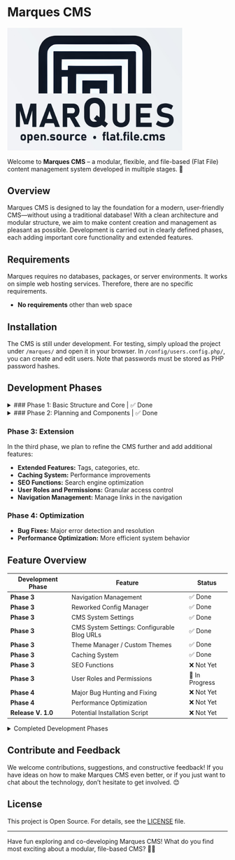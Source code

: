 # Marques CMS

<img src="assets/logo-text-bg.jpg" alt="marques logo" width="400"/>

Welcome to **Marques CMS** – a modular, flexible, and file-based (Flat File) content management system developed in multiple stages. 🎉

## Overview

Marques CMS is designed to lay the foundation for a modern, user-friendly CMS—without using a traditional database! With a clean architecture and modular structure, we aim to make content creation and management as pleasant as possible. Development is carried out in clearly defined phases, each adding important core functionality and extended features.

## Requirements

Marques requires no databases, packages, or server environments. It works on simple web hosting services. Therefore, there are no specific requirements.
- **No requirements** other than web space

## Installation

The CMS is still under development. For testing, simply upload the project under `/marques/` and open it in your browser. In `/config/users.config.php/`, you can create and edit users. Note that passwords must be stored as PHP password hashes.

## Development Phases

<details>
<summary>### Phase 1: Basic Structure and Core | ✅ Done </summary>

In this phase, the base architecture and fundamental features were implemented:

- **Project Structure:** Setup of folders and files
- **Core Modules:** 
  - **Router:** For handling URLs
  - **Content Parser:** For processing Markdown content
  - **Template Engine:** For rendering content
- **Configuration Files:** Creation and management of system settings
- **Templates and Partials:** Development of reusable template components
- **Assets:** Setup of CSS/JS resources
- **Sample Content:** Initial static content for demonstration
- **Admin Area:** Basic structure for administrative tasks

</details>

<details>
<summary>### Phase 2: Planning and Components | ✅ Done </summary>


In this phase, extended functionality was added to improve interactivity and security:

- **Secure Authentication:** Login system with password hashing, session management & access controls
- **Admin Dashboard:** Clear start page, navigation to all administration areas
- **Content Management:** Create, edit, and delete pages, manage blog posts, version management for content
- **TinyMCE Integration:** TinyMCE WYSIWYG editor for easy content creation, Markdown support
- **Media Management:** Media upload, media library, integration into the editor

</details>

### Phase 3: Extension

In the third phase, we plan to refine the CMS further and add additional features:

- **Extended Features:** Tags, categories, etc.
- **Caching System:** Performance improvements
- **SEO Functions:** Search engine optimization
- **User Roles and Permissions:** Granular access control
- **Navigation Management:** Manage links in the navigation

### Phase 4: Optimization

- **Bug Fixes:** Major error detection and resolution
- **Performance Optimization:** More efficient system behavior

## Feature Overview

| Development Phase | Feature                                                                  | Status          |
|-------------------|--------------------------------------------------------------------------|-----------------|
| **Phase 3**       | Navigation Management                                                    | ✅ Done         |
| **Phase 3**       | Reworked Config Manager                                                  | ✅ Done         |
| **Phase 3**       | CMS System Settings                                                      | ✅ Done         |
| **Phase 3**       | CMS System Settings: Configurable Blog URLs                              | ✅ Done         |
| **Phase 3**       | Theme Manager / Custom Themes                                            | ✅ Done         |
| **Phase 3**       | Caching System                                                           | ✅ Done         |
| **Phase 3**       | SEO Functions                                                            | ❌ Not Yet      |
| **Phase 3**       | User Roles and Permissions                                               | 🔄 In Progress  |
| **Phase 4**       | Major Bug Hunting and Fixing                                             | ❌ Not Yet      |
| **Phase 4**       | Performance Optimization                                                 | ❌ Not Yet      |
| **Release V. 1.0** | Potential Installation Script                                           | ❌ Not Yet      |

<details><summary>Completed Development Phases</summary>

| Development Phase | Feature                                                                  | Status          |
|-------------------|--------------------------------------------------------------------------|-----------------|
| **Phase 1**       | Project Structure: Setup of folders and files                            | ✅ Done         |
| **Phase 1**       | Core Module: Router (URL Handling)                                       | ✅ Done         |
| **Phase 1**       | Core Module: Content Parser (Markdown Processing)                        | ✅ Done         |
| **Phase 1**       | Core Module: Template Engine (Rendering)                                 | ✅ Done         |
| **Phase 1**       | Configuration Files                                                      | ✅ Done         |
| **Phase 1**       | Templates and Partials                                                   | ✅ Done         |
| **Phase 1**       | CSS/JS Assets                                                            | ✅ Done         |
| **Phase 1**       | Sample Content                                                           | ✅ Done         |
| **Phase 1**       | Basic Admin Area Structure                                               | ✅ Done         |
| **Phase 2**       | Secure Authentication: Login system with password hashing                | ✅ Done         |
| **Phase 2**       | Secure Authentication: Session Management                                | ✅ Done         |
| **Phase 2**       | Secure Authentication: Access Controls                                   | ✅ Done         |
| **Phase 2**       | Admin Dashboard: Clear start page                                        | ✅ Done         |
| **Phase 2**       | Admin Dashboard: Navigation to all administration areas                  | ✅ Done         |
| **Phase 2**       | Content Management: Create, edit, delete pages                           | ✅ Done         |
| **Phase 2**       | Content Management: Manage blog posts                                    | ✅ Done         |
| **Phase 2**       | Content Management: Version management for content                       | ✅ Done         |
| **Phase 2**       | TinyMCE Integration: WYSIWYG editor (TINYMCE)                            | ✅ Done         |
| **Phase 2**       | TinyMCE Integration: Markdown support                                    | ✅ Done         |
| **Phase 2**       | Media Management: Media upload                                           | ✅ Done         |
| **Phase 2**       | Media Management: Media library                                          | ✅ Done         |
| **Phase 2**       | Media Management: Integration into the editor                            | ✅ Done         |
| **Phase 2**       | Extended Features (e.g., Tags, Categories)                               | ✅ Done         |

</details>

## Contribute and Feedback

We welcome contributions, suggestions, and constructive feedback! If you have ideas on how to make Marques CMS even better, or if you just want to chat about the technology, don’t hesitate to get involved. 😊

## License

This project is Open Source. For details, see the [LICENSE](LICENSE) file.

---

Have fun exploring and co-developing Marques CMS! What do you find most exciting about a modular, file-based CMS? 🤔💬
